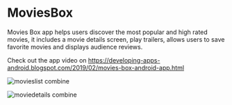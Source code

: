 # MoviesBox
Movies Box app helps users discover the most popular and high rated movies, it includes a movie details screen, play trailers, allows users to save favorite movies and displays audience reviews. 

Check out the app video on https://developing-apps-android.blogspot.com/2019/02/movies-box-android-app.html


![movieslist combine](https://user-images.githubusercontent.com/34511742/52597502-65682c80-2e53-11e9-9369-72f82684f9ab.PNG)

![moviedetails combine](https://user-images.githubusercontent.com/34511742/52597512-6d27d100-2e53-11e9-83b4-710074e0fa05.PNG)

